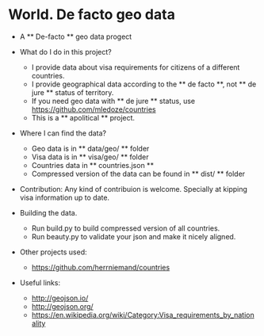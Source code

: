 World. De facto geo data
==============

* A ** De-facto ** geo data progect

* What do I do in this project?
	* I provide data about visa requirements for citizens of a different countries.
	* I provide geographical data according to the ** de facto **, not ** de jure ** status of territory.
	* If you need geo data with ** de jure ** status, use https://github.com/mledoze/countries
	* This is a ** apolitical ** project.

* Where I can find the data?
	* Geo data is in ** data/geo/ ** folder
	* Visa data is in ** visa/geo/ ** folder
	* Countries data in ** countries.json **
	* Compressed version of the data can be found in ** dist/ ** folder

* Contribution: Any kind of contribuion is welcome. Specially at kipping visa information up to date.

* Building the data.
	* Run build.py to build compressed version of all countries.
	* Run beauty.py to validate your json and make it nicely aligned.

* Other projects used:
	* https://github.com/herrniemand/countries

* Useful links:
	* http://geojson.io/
	* http://geojson.org/
	* https://en.wikipedia.org/wiki/Category:Visa_requirements_by_nationality